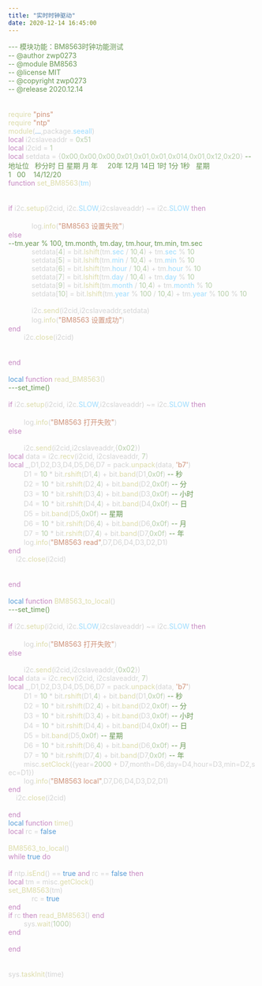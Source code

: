 ```yaml
---
title: "实时时钟驱动"
date: 2020-12-14 16:45:00
---
```


<p><span style="color:#6a9955">--- 模块功能：BM8563时钟功能测试</span><br/><span style="color:#6a9955">-- @author zwp0273</span><br/><span style="color:#6a9955">-- @module BM8563</span><br/><span style="color:#6a9955">-- @license MIT</span><br/><span style="color:#6a9955">-- @copyright zwp0273</span><br/><span style="color:#6a9955">-- @release 2020.12.14</span><br/><br/><br/><span style="color:#dcdcaa">require</span> <span style="color:#ce9178">&quot;pins&quot;</span><br/><span style="color:#dcdcaa">require</span> <span style="color:#ce9178">&quot;ntp&quot;</span><br/><span style="color:#dcdcaa">module</span><span style="color:#d4d4d4">(</span><span style="color:#569cd6">...</span><span style="color:#d4d4d4">,package.</span><span style="color:#9cdcfe">seeall</span><span style="color:#d4d4d4">)</span><br/><span style="color:#c586c0">local</span><span style="color:#d4d4d4"> i2cslaveaddr = </span><span style="color:#b5cea8">0x51</span><br/><span style="color:#c586c0">local</span><span style="color:#d4d4d4"> i2cid = </span><span style="color:#b5cea8">1</span><br/><span style="color:#c586c0">local</span><span style="color:#d4d4d4"> setdata = {</span><span style="color:#b5cea8">0x00</span><span style="color:#d4d4d4">,</span><span style="color:#b5cea8">0x00</span><span style="color:#d4d4d4">,</span><span style="color:#b5cea8">0x00</span><span style="color:#d4d4d4">,</span><span style="color:#b5cea8">0x01</span><span style="color:#d4d4d4">,</span><span style="color:#b5cea8">0x01</span><span style="color:#d4d4d4">,</span><span style="color:#b5cea8">0x01</span><span style="color:#d4d4d4">,</span><span style="color:#b5cea8">0x014</span><span style="color:#d4d4d4">,</span><span style="color:#b5cea8">0x01</span><span style="color:#d4d4d4">,</span><span style="color:#b5cea8">0x12</span><span style="color:#d4d4d4">,</span><span style="color:#b5cea8">0x20</span><span style="color:#d4d4d4">} </span><span style="color:#6a9955">--地址位   秒分时 日 星期 月 年     20年 12月 14日 1时 1分 1秒   星期1   00    14/12/20</span><br/><span style="color:#c586c0">function</span><span style="color:#dcdcaa"> set_BM8563</span><span style="color:#d4d4d4">(</span><span style="color:#9cdcfe">tm</span><span style="color:#d4d4d4">)</span><br/> <br/> <br/> <span style="color:#c586c0">if</span><span style="color:#d4d4d4"> i2c.</span><span style="color:#dcdcaa">setup</span><span style="color:#d4d4d4">(i2cid, i2c.</span><span style="color:#9cdcfe">SLOW</span><span style="color:#d4d4d4">,i2cslaveaddr) ~= i2c.</span><span style="color:#9cdcfe">SLOW</span> <span style="color:#c586c0">then</span><br/> <br/><span style="color:#d4d4d4">            log.</span><span style="color:#dcdcaa">info</span><span style="color:#d4d4d4">(</span><span style="color:#ce9178">&quot;BM8563 设置失败&quot;</span><span style="color:#d4d4d4">)        </span><br/> <span style="color:#c586c0">else</span><br/> <span style="color:#6a9955">--tm.year % 100, tm.month, tm.day, tm.hour, tm.min, tm.sec</span><br/><span style="color:#d4d4d4">            setdata[</span><span style="color:#b5cea8">4</span><span style="color:#d4d4d4">] = bit.</span><span style="color:#dcdcaa">lshift</span><span style="color:#d4d4d4">(tm.</span><span style="color:#9cdcfe">sec</span><span style="color:#d4d4d4"> / </span><span style="color:#b5cea8">10</span><span style="color:#d4d4d4">,</span><span style="color:#b5cea8">4</span><span style="color:#d4d4d4">) + tm.</span><span style="color:#9cdcfe">sec</span><span style="color:#d4d4d4"> % </span><span style="color:#b5cea8">10</span><br/><span style="color:#d4d4d4">            setdata[</span><span style="color:#b5cea8">5</span><span style="color:#d4d4d4">] = bit.</span><span style="color:#dcdcaa">lshift</span><span style="color:#d4d4d4">(tm.</span><span style="color:#9cdcfe">min</span><span style="color:#d4d4d4"> / </span><span style="color:#b5cea8">10</span><span style="color:#d4d4d4">,</span><span style="color:#b5cea8">4</span><span style="color:#d4d4d4">) + tm.</span><span style="color:#9cdcfe">min</span><span style="color:#d4d4d4"> % </span><span style="color:#b5cea8">10</span><br/><span style="color:#d4d4d4">            setdata[</span><span style="color:#b5cea8">6</span><span style="color:#d4d4d4">] = bit.</span><span style="color:#dcdcaa">lshift</span><span style="color:#d4d4d4">(tm.</span><span style="color:#9cdcfe">hour</span><span style="color:#d4d4d4"> / </span><span style="color:#b5cea8">10</span><span style="color:#d4d4d4">,</span><span style="color:#b5cea8">4</span><span style="color:#d4d4d4">) + tm.</span><span style="color:#9cdcfe">hour</span><span style="color:#d4d4d4"> % </span><span style="color:#b5cea8">10</span><br/><span style="color:#d4d4d4">            setdata[</span><span style="color:#b5cea8">7</span><span style="color:#d4d4d4">] = bit.</span><span style="color:#dcdcaa">lshift</span><span style="color:#d4d4d4">(tm.</span><span style="color:#9cdcfe">day</span><span style="color:#d4d4d4"> / </span><span style="color:#b5cea8">10</span><span style="color:#d4d4d4">,</span><span style="color:#b5cea8">4</span><span style="color:#d4d4d4">) + tm.</span><span style="color:#9cdcfe">day</span><span style="color:#d4d4d4"> % </span><span style="color:#b5cea8">10</span><br/><span style="color:#d4d4d4">            setdata[</span><span style="color:#b5cea8">9</span><span style="color:#d4d4d4">] = bit.</span><span style="color:#dcdcaa">lshift</span><span style="color:#d4d4d4">(tm.</span><span style="color:#9cdcfe">month</span><span style="color:#d4d4d4"> / </span><span style="color:#b5cea8">10</span><span style="color:#d4d4d4">,</span><span style="color:#b5cea8">4</span><span style="color:#d4d4d4">) + tm.</span><span style="color:#9cdcfe">month</span><span style="color:#d4d4d4"> % </span><span style="color:#b5cea8">10</span><br/><span style="color:#d4d4d4">            setdata[</span><span style="color:#b5cea8">10</span><span style="color:#d4d4d4">] = bit.</span><span style="color:#dcdcaa">lshift</span><span style="color:#d4d4d4">(tm.</span><span style="color:#9cdcfe">year</span><span style="color:#d4d4d4"> % </span><span style="color:#b5cea8">100</span><span style="color:#d4d4d4"> / </span><span style="color:#b5cea8">10</span><span style="color:#d4d4d4">,</span><span style="color:#b5cea8">4</span><span style="color:#d4d4d4">) + tm.</span><span style="color:#9cdcfe">year</span><span style="color:#d4d4d4"> % </span><span style="color:#b5cea8">100</span><span style="color:#d4d4d4"> % </span><span style="color:#b5cea8">10</span><br/><br/><span style="color:#d4d4d4">            i2c.</span><span style="color:#dcdcaa">send</span><span style="color:#d4d4d4">(i2cid,i2cslaveaddr,setdata)</span><br/><span style="color:#d4d4d4">            log.</span><span style="color:#dcdcaa">info</span><span style="color:#d4d4d4">(</span><span style="color:#ce9178">&quot;BM8563 设置成功&quot;</span><span style="color:#d4d4d4">)</span><br/> <span style="color:#c586c0">end</span><br/><span style="color:#d4d4d4">        i2c.</span><span style="color:#dcdcaa">close</span><span style="color:#d4d4d4">(i2cid)</span><br/> <br/><br/><span style="color:#c586c0">end</span><br/><br/><span style="color:#569cd6">local </span><span style="color:#c586c0">function</span><span style="color:#dcdcaa"> read_BM8563</span><span style="color:#d4d4d4">()</span><br/> <span style="color:#6a9955">---set_time()</span><br/> <br/> <span style="color:#c586c0">if</span><span style="color:#d4d4d4"> i2c.</span><span style="color:#dcdcaa">setup</span><span style="color:#d4d4d4">(i2cid, i2c.</span><span style="color:#9cdcfe">SLOW</span><span style="color:#d4d4d4">,i2cslaveaddr) ~= i2c.</span><span style="color:#9cdcfe">SLOW</span> <span style="color:#c586c0">then</span><br/> <br/><span style="color:#d4d4d4">        log.</span><span style="color:#dcdcaa">info</span><span style="color:#d4d4d4">(</span><span style="color:#ce9178">&quot;BM8563 打开失败&quot;</span><span style="color:#d4d4d4">)        </span><br/> <span style="color:#c586c0">else</span><br/><br/><span style="color:#d4d4d4">        i2c.</span><span style="color:#dcdcaa">send</span><span style="color:#d4d4d4">(i2cid,i2cslaveaddr,{</span><span style="color:#b5cea8">0x02</span><span style="color:#d4d4d4">})</span><br/> <span style="color:#c586c0">local</span><span style="color:#d4d4d4"> data = i2c.</span><span style="color:#dcdcaa">recv</span><span style="color:#d4d4d4">(i2cid, i2cslaveaddr, </span><span style="color:#b5cea8">7</span><span style="color:#d4d4d4">)  </span><br/> <span style="color:#c586c0">local</span><span style="color:#d4d4d4"> _,D1,D2,D3,D4,D5,D6,D7 = pack.</span><span style="color:#dcdcaa">unpack</span><span style="color:#d4d4d4">(data, </span><span style="color:#ce9178">&#x27;b7&#x27;</span><span style="color:#d4d4d4">)</span><br/><span style="color:#d4d4d4">        D1 = </span><span style="color:#b5cea8">10</span><span style="color:#d4d4d4"> * bit.</span><span style="color:#dcdcaa">rshift</span><span style="color:#d4d4d4">(D1,</span><span style="color:#b5cea8">4</span><span style="color:#d4d4d4">) + bit.</span><span style="color:#dcdcaa">band</span><span style="color:#d4d4d4">(D1,</span><span style="color:#b5cea8">0x0f</span><span style="color:#d4d4d4">) </span><span style="color:#6a9955">-- 秒</span><br/><span style="color:#d4d4d4">        D2 = </span><span style="color:#b5cea8">10</span><span style="color:#d4d4d4"> * bit.</span><span style="color:#dcdcaa">rshift</span><span style="color:#d4d4d4">(D2,</span><span style="color:#b5cea8">4</span><span style="color:#d4d4d4">) + bit.</span><span style="color:#dcdcaa">band</span><span style="color:#d4d4d4">(D2,</span><span style="color:#b5cea8">0x0f</span><span style="color:#d4d4d4">) </span><span style="color:#6a9955">-- 分</span><br/><span style="color:#d4d4d4">        D3 = </span><span style="color:#b5cea8">10</span><span style="color:#d4d4d4"> * bit.</span><span style="color:#dcdcaa">rshift</span><span style="color:#d4d4d4">(D3,</span><span style="color:#b5cea8">4</span><span style="color:#d4d4d4">) + bit.</span><span style="color:#dcdcaa">band</span><span style="color:#d4d4d4">(D3,</span><span style="color:#b5cea8">0x0f</span><span style="color:#d4d4d4">) </span><span style="color:#6a9955">-- 小时</span><br/><span style="color:#d4d4d4">        D4 = </span><span style="color:#b5cea8">10</span><span style="color:#d4d4d4"> * bit.</span><span style="color:#dcdcaa">rshift</span><span style="color:#d4d4d4">(D4,</span><span style="color:#b5cea8">4</span><span style="color:#d4d4d4">) + bit.</span><span style="color:#dcdcaa">band</span><span style="color:#d4d4d4">(D4,</span><span style="color:#b5cea8">0x0f</span><span style="color:#d4d4d4">) </span><span style="color:#6a9955">-- 日</span><br/><span style="color:#d4d4d4">        D5 = bit.</span><span style="color:#dcdcaa">band</span><span style="color:#d4d4d4">(D5,</span><span style="color:#b5cea8">0x0f</span><span style="color:#d4d4d4">) </span><span style="color:#6a9955">-- 星期</span><br/><span style="color:#d4d4d4">        D6 = </span><span style="color:#b5cea8">10</span><span style="color:#d4d4d4"> * bit.</span><span style="color:#dcdcaa">rshift</span><span style="color:#d4d4d4">(D6,</span><span style="color:#b5cea8">4</span><span style="color:#d4d4d4">) + bit.</span><span style="color:#dcdcaa">band</span><span style="color:#d4d4d4">(D6,</span><span style="color:#b5cea8">0x0f</span><span style="color:#d4d4d4">) </span><span style="color:#6a9955">-- 月</span><br/><span style="color:#d4d4d4">        D7 = </span><span style="color:#b5cea8">10</span><span style="color:#d4d4d4"> * bit.</span><span style="color:#dcdcaa">rshift</span><span style="color:#d4d4d4">(D7,</span><span style="color:#b5cea8">4</span><span style="color:#d4d4d4">) + bit.</span><span style="color:#dcdcaa">band</span><span style="color:#d4d4d4">(D7,</span><span style="color:#b5cea8">0x0f</span><span style="color:#d4d4d4">) </span><span style="color:#6a9955">-- 年</span><br/><span style="color:#d4d4d4">        log.</span><span style="color:#dcdcaa">info</span><span style="color:#d4d4d4">(</span><span style="color:#ce9178">&quot;BM8563 read&quot;</span><span style="color:#d4d4d4">,D7,D6,D4,D3,D2,D1)</span><br/> <span style="color:#c586c0">end</span><br/><span style="color:#d4d4d4">    i2c.</span><span style="color:#dcdcaa">close</span><span style="color:#d4d4d4">(i2cid)</span><br/> <br/> <br/><span style="color:#c586c0">end</span><br/><br/><span style="color:#569cd6">local </span><span style="color:#c586c0">function</span><span style="color:#dcdcaa"> BM8563_to_local</span><span style="color:#d4d4d4">()</span><br/> <span style="color:#6a9955">---set_time()</span><br/> <br/> <span style="color:#c586c0">if</span><span style="color:#d4d4d4"> i2c.</span><span style="color:#dcdcaa">setup</span><span style="color:#d4d4d4">(i2cid, i2c.</span><span style="color:#9cdcfe">SLOW</span><span style="color:#d4d4d4">,i2cslaveaddr) ~= i2c.</span><span style="color:#9cdcfe">SLOW</span> <span style="color:#c586c0">then</span><br/> <br/><span style="color:#d4d4d4">        log.</span><span style="color:#dcdcaa">info</span><span style="color:#d4d4d4">(</span><span style="color:#ce9178">&quot;BM8563 打开失败&quot;</span><span style="color:#d4d4d4">)        </span><br/> <span style="color:#c586c0">else</span><br/><br/><span style="color:#d4d4d4">        i2c.</span><span style="color:#dcdcaa">send</span><span style="color:#d4d4d4">(i2cid,i2cslaveaddr,{</span><span style="color:#b5cea8">0x02</span><span style="color:#d4d4d4">})</span><br/> <span style="color:#c586c0">local</span><span style="color:#d4d4d4"> data = i2c.</span><span style="color:#dcdcaa">recv</span><span style="color:#d4d4d4">(i2cid, i2cslaveaddr, </span><span style="color:#b5cea8">7</span><span style="color:#d4d4d4">)  </span><br/> <span style="color:#c586c0">local</span><span style="color:#d4d4d4"> _,D1,D2,D3,D4,D5,D6,D7 = pack.</span><span style="color:#dcdcaa">unpack</span><span style="color:#d4d4d4">(data, </span><span style="color:#ce9178">&#x27;b7&#x27;</span><span style="color:#d4d4d4">)</span><br/><span style="color:#d4d4d4">        D1 = </span><span style="color:#b5cea8">10</span><span style="color:#d4d4d4"> * bit.</span><span style="color:#dcdcaa">rshift</span><span style="color:#d4d4d4">(D1,</span><span style="color:#b5cea8">4</span><span style="color:#d4d4d4">) + bit.</span><span style="color:#dcdcaa">band</span><span style="color:#d4d4d4">(D1,</span><span style="color:#b5cea8">0x0f</span><span style="color:#d4d4d4">) </span><span style="color:#6a9955">-- 秒</span><br/><span style="color:#d4d4d4">        D2 = </span><span style="color:#b5cea8">10</span><span style="color:#d4d4d4"> * bit.</span><span style="color:#dcdcaa">rshift</span><span style="color:#d4d4d4">(D2,</span><span style="color:#b5cea8">4</span><span style="color:#d4d4d4">) + bit.</span><span style="color:#dcdcaa">band</span><span style="color:#d4d4d4">(D2,</span><span style="color:#b5cea8">0x0f</span><span style="color:#d4d4d4">) </span><span style="color:#6a9955">-- 分</span><br/><span style="color:#d4d4d4">        D3 = </span><span style="color:#b5cea8">10</span><span style="color:#d4d4d4"> * bit.</span><span style="color:#dcdcaa">rshift</span><span style="color:#d4d4d4">(D3,</span><span style="color:#b5cea8">4</span><span style="color:#d4d4d4">) + bit.</span><span style="color:#dcdcaa">band</span><span style="color:#d4d4d4">(D3,</span><span style="color:#b5cea8">0x0f</span><span style="color:#d4d4d4">) </span><span style="color:#6a9955">-- 小时</span><br/><span style="color:#d4d4d4">        D4 = </span><span style="color:#b5cea8">10</span><span style="color:#d4d4d4"> * bit.</span><span style="color:#dcdcaa">rshift</span><span style="color:#d4d4d4">(D4,</span><span style="color:#b5cea8">4</span><span style="color:#d4d4d4">) + bit.</span><span style="color:#dcdcaa">band</span><span style="color:#d4d4d4">(D4,</span><span style="color:#b5cea8">0x0f</span><span style="color:#d4d4d4">) </span><span style="color:#6a9955">-- 日</span><br/><span style="color:#d4d4d4">        D5 = bit.</span><span style="color:#dcdcaa">band</span><span style="color:#d4d4d4">(D5,</span><span style="color:#b5cea8">0x0f</span><span style="color:#d4d4d4">) </span><span style="color:#6a9955">-- 星期</span><br/><span style="color:#d4d4d4">        D6 = </span><span style="color:#b5cea8">10</span><span style="color:#d4d4d4"> * bit.</span><span style="color:#dcdcaa">rshift</span><span style="color:#d4d4d4">(D6,</span><span style="color:#b5cea8">4</span><span style="color:#d4d4d4">) + bit.</span><span style="color:#dcdcaa">band</span><span style="color:#d4d4d4">(D6,</span><span style="color:#b5cea8">0x0f</span><span style="color:#d4d4d4">) </span><span style="color:#6a9955">-- 月</span><br/><span style="color:#d4d4d4">        D7 = </span><span style="color:#b5cea8">10</span><span style="color:#d4d4d4"> * bit.</span><span style="color:#dcdcaa">rshift</span><span style="color:#d4d4d4">(D7,</span><span style="color:#b5cea8">4</span><span style="color:#d4d4d4">) + bit.</span><span style="color:#dcdcaa">band</span><span style="color:#d4d4d4">(D7,</span><span style="color:#b5cea8">0x0f</span><span style="color:#d4d4d4">) </span><span style="color:#6a9955">-- 年</span><br/><span style="color:#d4d4d4">        misc.</span><span style="color:#dcdcaa">setClock</span><span style="color:#d4d4d4">({year=</span><span style="color:#b5cea8">2000</span><span style="color:#d4d4d4"> + D7,month=D6,day=D4,hour=D3,min=D2,sec=D1})</span><br/><span style="color:#d4d4d4">        log.</span><span style="color:#dcdcaa">info</span><span style="color:#d4d4d4">(</span><span style="color:#ce9178">&quot;BM8563 local&quot;</span><span style="color:#d4d4d4">,D7,D6,D4,D3,D2,D1)</span><br/> <span style="color:#c586c0">end</span><br/><span style="color:#d4d4d4">    i2c.</span><span style="color:#dcdcaa">close</span><span style="color:#d4d4d4">(i2cid)</span><br/> <br/><span style="color:#c586c0">end</span><br/><span style="color:#569cd6">local </span><span style="color:#c586c0">function</span><span style="color:#dcdcaa"> time</span><span style="color:#d4d4d4">()</span><br/> <span style="color:#c586c0">local</span><span style="color:#d4d4d4"> rc = </span><span style="color:#569cd6">false</span><br/><br/> <span style="color:#dcdcaa">BM8563_to_local</span><span style="color:#d4d4d4">()</span><br/> <span style="color:#c586c0">while</span> <span style="color:#569cd6">true</span> <span style="color:#c586c0">do</span> <br/> <br/> <span style="color:#c586c0">if</span><span style="color:#d4d4d4"> ntp.</span><span style="color:#dcdcaa">isEnd</span><span style="color:#d4d4d4">() == </span><span style="color:#569cd6">true</span> <span style="color:#c586c0">and</span><span style="color:#d4d4d4"> rc == </span><span style="color:#569cd6">false</span> <span style="color:#c586c0">then</span><br/> <span style="color:#c586c0">local</span><span style="color:#d4d4d4"> tm = misc.</span><span style="color:#dcdcaa">getClock</span><span style="color:#d4d4d4">()</span><br/> <span style="color:#dcdcaa">set_BM8563</span><span style="color:#d4d4d4">(tm)</span><br/><span style="color:#d4d4d4">            rc = </span><span style="color:#569cd6">true</span><br/> <span style="color:#c586c0">end</span><br/> <span style="color:#c586c0">if</span><span style="color:#d4d4d4"> rc </span><span style="color:#c586c0">then</span> <span style="color:#dcdcaa">read_BM8563</span><span style="color:#d4d4d4">() </span><span style="color:#c586c0">end</span><br/><span style="color:#d4d4d4">        sys.</span><span style="color:#dcdcaa">wait</span><span style="color:#d4d4d4">(</span><span style="color:#b5cea8">1000</span><span style="color:#d4d4d4">)</span><br/> <span style="color:#c586c0">end</span><br/><br/><span style="color:#c586c0">end</span><br/><br/><br/><span style="color:#d4d4d4">sys.</span><span style="color:#dcdcaa">taskInit</span><span style="color:#d4d4d4">(time)</span></p>
